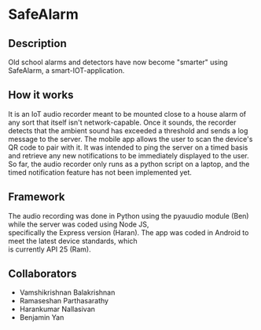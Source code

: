 # SafeAlarm

## Description

Old school alarms and detectors have now become "smarter" using SafeAlarm, a smart-IOT-application.  


## How it works

It is an IoT audio recorder meant to be mounted close to a house alarm of any sort that itself isn't network-capable. Once it sounds, the recorder detects that the ambient sound has exceeded a threshold and sends a log message to the server. The mobile app allows the user to scan the device's QR code to pair with it. It was intended to ping the server on a timed basis and retrieve any new notifications to be immediately displayed to the user. So far, the audio recorder only runs as a python script on a laptop, and the timed notification feature has not been implemented yet.

## Framework

The audio recording was done in Python using the pyauudio module (Ben) while the server was coded using Node JS,  
specifically the Express version (Haran). The app was coded in Android to meet the latest device standards, which  
is currently API 25 (Ram).  

## Collaborators

* Vamshikrishnan Balakrishnan
* Ramaseshan Parthasarathy
* Harankumar Nallasivan
* Benjamin Yan
